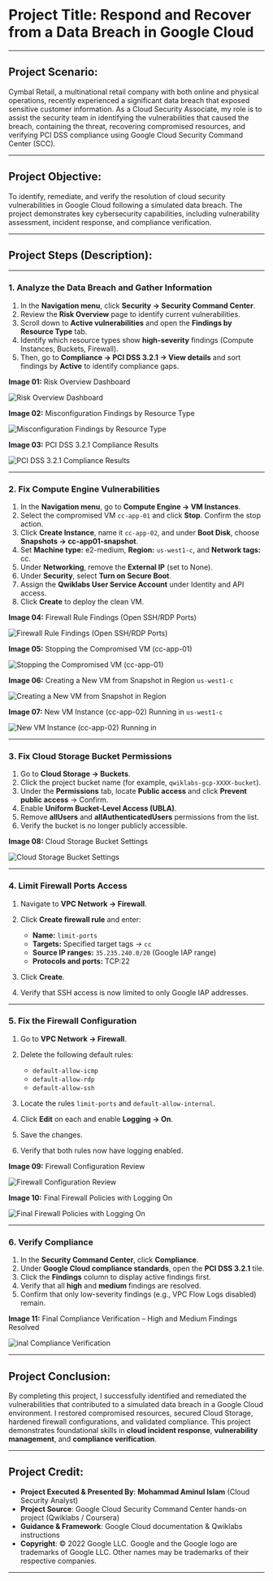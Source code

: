 # **Project Title:** **Respond and Recover from a Data Breach in Google Cloud**

---

## **Project Scenario:**

Cymbal Retail, a multinational retail company with both online and physical operations, recently experienced a significant data breach that exposed sensitive customer information. As a Cloud Security Associate, my role is to assist the security team in identifying the vulnerabilities that caused the breach, containing the threat, recovering compromised resources, and verifying PCI DSS compliance using Google Cloud Security Command Center (SCC).

---

## **Project Objective:**

To identify, remediate, and verify the resolution of cloud security vulnerabilities in Google Cloud following a simulated data breach. The project demonstrates key cybersecurity capabilities, including vulnerability assessment, incident response, and compliance verification.

---

## **Project Steps (Description):**

---

### **1. Analyze the Data Breach and Gather Information**

1. In the **Navigation menu**, click **Security → Security Command Center**.
2. Review the **Risk Overview** page to identify current vulnerabilities.
3. Scroll down to **Active vulnerabilities** and open the **Findings by Resource Type** tab.
4. Identify which resource types show **high-severity** findings (Compute Instances, Buckets, Firewall).
5. Then, go to **Compliance → PCI DSS 3.2.1 → View details** and sort findings by **Active** to identify compliance gaps.

**Image 01:** Risk Overview Dashboard  

![Risk Overview Dashboard](https://github.com/aminbiography/Google-Cloud-Cybersecurity-Professional-Certificate/blob/main/bar-graph-chart-image/Respond%20and%20recover%20from%20a%20data%20breach-01.jpeg)

**Image 02:** Misconfiguration Findings by Resource Type

![Misconfiguration Findings by Resource Type](https://github.com/aminbiography/Google-Cloud-Cybersecurity-Professional-Certificate/blob/main/bar-graph-chart-image/Respond%20and%20recover%20from%20a%20data%20breach-02.jpeg)

**Image 03:** PCI DSS 3.2.1 Compliance Results

![PCI DSS 3.2.1 Compliance Results](https://github.com/aminbiography/Google-Cloud-Cybersecurity-Professional-Certificate/blob/main/bar-graph-chart-image/Respond%20and%20recover%20from%20a%20data%20breach-03.jpeg)

---

### **2. Fix Compute Engine Vulnerabilities**

1. In the **Navigation menu**, go to **Compute Engine → VM Instances**.
2. Select the compromised VM `cc-app-01` and click **Stop**. Confirm the stop action.
3. Click **Create Instance**, name it `cc-app-02`, and under **Boot Disk**, choose **Snapshots → cc-app01-snapshot**.
4. Set **Machine type:** e2-medium, **Region:** `us-west1-c`, and **Network tags:** cc.
5. Under **Networking**, remove the **External IP** (set to None).
6. Under **Security**, select **Turn on Secure Boot**.
7. Assign the **Qwiklabs User Service Account** under Identity and API access.
8. Click **Create** to deploy the clean VM.

**Image 04:** Firewall Rule Findings (Open SSH/RDP Ports)

![Firewall Rule Findings (Open SSH/RDP Ports)](https://github.com/aminbiography/Google-Cloud-Cybersecurity-Professional-Certificate/blob/main/bar-graph-chart-image/Respond%20and%20recover%20from%20a%20data%20breach-04.jpeg)

**Image 05:** Stopping the Compromised VM (cc-app-01)

![Stopping the Compromised VM (cc-app-01)](https://github.com/aminbiography/Google-Cloud-Cybersecurity-Professional-Certificate/blob/main/bar-graph-chart-image/Respond%20and%20recover%20from%20a%20data%20breach-05.jpeg)

**Image 06:** Creating a New VM from Snapshot in Region `us-west1-c`

![Creating a New VM from Snapshot in Region](https://github.com/aminbiography/Google-Cloud-Cybersecurity-Professional-Certificate/blob/main/bar-graph-chart-image/Respond%20and%20recover%20from%20a%20data%20breach-06.jpeg)

**Image 07:** New VM Instance (cc-app-02) Running in `us-west1-c`

![New VM Instance (cc-app-02) Running in](https://github.com/aminbiography/Google-Cloud-Cybersecurity-Professional-Certificate/blob/main/bar-graph-chart-image/Respond%20and%20recover%20from%20a%20data%20breach-07.jpeg)

---

### **3. Fix Cloud Storage Bucket Permissions**

1. Go to **Cloud Storage → Buckets**.
2. Click the project bucket name (for example, `qwiklabs-gcp-XXXX-bucket`).
3. Under the **Permissions** tab, locate **Public access** and click **Prevent public access** → Confirm.
4. Enable **Uniform Bucket-Level Access (UBLA)**.
5. Remove **allUsers** and **allAuthenticatedUsers** permissions from the list.
6. Verify the bucket is no longer publicly accessible.

**Image 08:** Cloud Storage Bucket Settings

![Cloud Storage Bucket Settings](https://github.com/aminbiography/Google-Cloud-Cybersecurity-Professional-Certificate/blob/main/bar-graph-chart-image/Respond%20and%20recover%20from%20a%20data%20breach-08.jpeg)

---

### **4. Limit Firewall Ports Access**

1. Navigate to **VPC Network → Firewall**.
2. Click **Create firewall rule** and enter:

   * **Name:** `limit-ports`
   * **Targets:** Specified target tags → `cc`
   * **Source IP ranges:** `35.235.240.0/20` (Google IAP range)
   * **Protocols and ports:** TCP:22
3. Click **Create**.
4. Verify that SSH access is now limited to only Google IAP addresses.

---

### **5. Fix the Firewall Configuration**

1. Go to **VPC Network → Firewall**.
2. Delete the following default rules:

   * `default-allow-icmp`
   * `default-allow-rdp`
   * `default-allow-ssh`
3. Locate the rules `limit-ports` and `default-allow-internal`.
4. Click **Edit** on each and enable **Logging → On**.
5. Save the changes.
6. Verify that both rules now have logging enabled.

**Image 09:** Firewall Configuration Review

![Firewall Configuration Review](https://github.com/aminbiography/Google-Cloud-Cybersecurity-Professional-Certificate/blob/main/bar-graph-chart-image/Respond%20and%20recover%20from%20a%20data%20breach-09.jpeg)

**Image 10:** Final Firewall Policies with Logging On

![Final Firewall Policies with Logging On](https://github.com/aminbiography/Google-Cloud-Cybersecurity-Professional-Certificate/blob/main/bar-graph-chart-image/Respond%20and%20recover%20from%20a%20data%20breach-10.jpeg)

---

### **6. Verify Compliance**

1. In the **Security Command Center**, click **Compliance**.
2. Under **Google Cloud compliance standards**, open the **PCI DSS 3.2.1** tile.
3. Click the **Findings** column to display active findings first.
4. Verify that all **high** and **medium** findings are resolved.
5. Confirm that only low-severity findings (e.g., VPC Flow Logs disabled) remain.

**Image 11:** Final Compliance Verification – High and Medium Findings Resolved

![inal Compliance Verification](https://github.com/aminbiography/Google-Cloud-Cybersecurity-Professional-Certificate/blob/main/bar-graph-chart-image/Respond%20and%20recover%20from%20a%20data%20breach-11.jpeg)

---

## **Project Conclusion:**

By completing this project, I successfully identified and remediated the vulnerabilities that contributed to a simulated data breach in a Google Cloud environment. I restored compromised resources, secured Cloud Storage, hardened firewall configurations, and validated compliance. This project demonstrates foundational skills in **cloud incident response**, **vulnerability management**, and **compliance verification**.

---

## **Project Credit:**

- **Project Executed & Presented By**: **Mohammad Aminul Islam** (Cloud Security Analyst)  
- **Project Source**: Google Cloud Security Command Center hands-on project (Qwiklabs / Coursera)  
- **Guidance & Framework**: Google Cloud documentation & Qwiklabs instructions  
- **Copyright**: © 2022 Google LLC. Google and the Google logo are trademarks of Google LLC. Other names may be trademarks of their respective companies.

---

